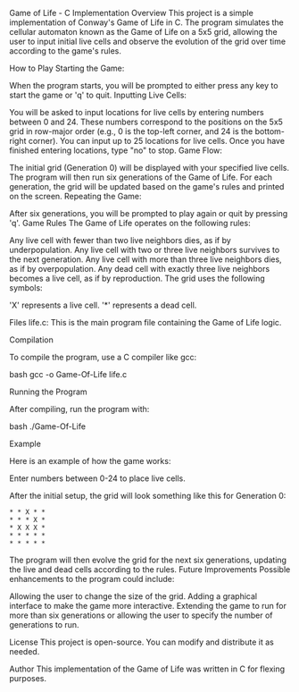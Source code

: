 Game of Life - C Implementation
Overview
This project is a simple implementation of Conway's Game of Life in C. The program simulates the cellular automaton known as the Game of Life on a 5x5 grid, allowing the user to input initial live cells and observe the evolution of the grid over time according to the game's rules.

How to Play
Starting the Game:

When the program starts, you will be prompted to either press any key to start the game or 'q' to quit.
Inputting Live Cells:

You will be asked to input locations for live cells by entering numbers between 0 and 24. These numbers correspond to the positions on the 5x5 grid in row-major order (e.g., 0 is the top-left corner, and 24 is the bottom-right corner).
You can input up to 25 locations for live cells. Once you have finished entering locations, type "no" to stop.
Game Flow:

The initial grid (Generation 0) will be displayed with your specified live cells.
The program will then run six generations of the Game of Life. For each generation, the grid will be updated based on the game's rules and printed on the screen.
Repeating the Game:

After six generations, you will be prompted to play again or quit by pressing 'q'.
Game Rules
The Game of Life operates on the following rules:

Any live cell with fewer than two live neighbors dies, as if by underpopulation.
Any live cell with two or three live neighbors survives to the next generation.
Any live cell with more than three live neighbors dies, as if by overpopulation.
Any dead cell with exactly three live neighbors becomes a live cell, as if by reproduction.
The grid uses the following symbols:

'X' represents a live cell.
'*' represents a dead cell.

Files
life.c: This is the main program file containing the Game of Life logic.

Compilation

To compile the program, use a C compiler like gcc:

bash
gcc -o Game-Of-Life life.c

Running the Program

After compiling, run the program with:

bash
./Game-Of-Life

Example

Here is an example of how the game works:

Enter numbers between 0-24 to place live cells.

After the initial setup, the grid will look something like this for Generation 0:
```
* * X * *
* * * X *
* X X X *
* * * * *
* * * * *
```


The program will then evolve the grid for the next six generations, updating the live and dead cells according to the rules.
Future Improvements
Possible enhancements to the program could include:

Allowing the user to change the size of the grid.
Adding a graphical interface to make the game more interactive.
Extending the game to run for more than six generations or allowing the user to specify the number of generations to run.

License
This project is open-source. You can modify and distribute it as needed.

Author
This implementation of the Game of Life was written in C for flexing purposes. 
